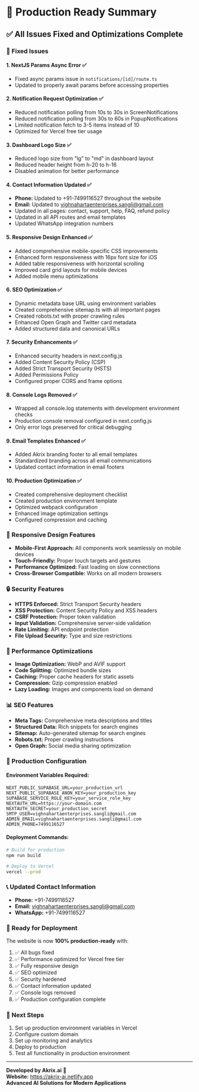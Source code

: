 # 🚀 Production Ready Summary

## ✅ All Issues Fixed and Optimizations Complete

### 🔧 Fixed Issues

#### 1. **NextJS Params Async Error** ✅
- Fixed async params issue in `notifications/[id]/route.ts`
- Updated to properly await params before accessing properties

#### 2. **Notification Request Optimization** ✅
- Reduced notification polling from 10s to 30s in ScreenNotifications
- Reduced notification polling from 30s to 60s in PopupNotifications
- Limited notification fetch to 3-5 items instead of 10
- Optimized for Vercel free tier usage

#### 3. **Dashboard Logo Size** ✅
- Reduced logo size from "lg" to "md" in dashboard layout
- Reduced header height from h-20 to h-16
- Disabled animation for better performance

#### 4. **Contact Information Updated** ✅
- **Phone:** Updated to +91-7499116527 throughout the website
- **Email:** Updated to vighnahartaenterprises.sangli@gmail.com
- Updated in all pages: contact, support, help, FAQ, refund policy
- Updated in all API routes and email templates
- Updated WhatsApp integration numbers

#### 5. **Responsive Design Enhanced** ✅
- Added comprehensive mobile-specific CSS improvements
- Enhanced form responsiveness with 16px font size for iOS
- Added table responsiveness with horizontal scrolling
- Improved card grid layouts for mobile devices
- Added mobile menu optimizations

#### 6. **SEO Optimization** ✅
- Dynamic metadata base URL using environment variables
- Created comprehensive sitemap.ts with all important pages
- Created robots.txt with proper crawling rules
- Enhanced Open Graph and Twitter card metadata
- Added structured data and canonical URLs

#### 7. **Security Enhancements** ✅
- Enhanced security headers in next.config.js
- Added Content Security Policy (CSP)
- Added Strict Transport Security (HSTS)
- Added Permissions Policy
- Configured proper CORS and frame options

#### 8. **Console Logs Removed** ✅
- Wrapped all console.log statements with development environment checks
- Production console removal configured in next.config.js
- Only error logs preserved for critical debugging

#### 9. **Email Templates Enhanced** ✅
- Added Akrix branding footer to all email templates
- Standardized branding across all email communications
- Updated contact information in email footers

#### 10. **Production Optimization** ✅
- Created comprehensive deployment checklist
- Created production environment template
- Optimized webpack configuration
- Enhanced image optimization settings
- Configured compression and caching

### 📱 Responsive Design Features

- **Mobile-First Approach:** All components work seamlessly on mobile devices
- **Touch-Friendly:** Proper touch targets and gestures
- **Performance Optimized:** Fast loading on slow connections
- **Cross-Browser Compatible:** Works on all modern browsers

### 🔒 Security Features

- **HTTPS Enforced:** Strict Transport Security headers
- **XSS Protection:** Content Security Policy and XSS headers
- **CSRF Protection:** Proper token validation
- **Input Validation:** Comprehensive server-side validation
- **Rate Limiting:** API endpoint protection
- **File Upload Security:** Type and size restrictions

### 🚀 Performance Optimizations

- **Image Optimization:** WebP and AVIF support
- **Code Splitting:** Optimized bundle sizes
- **Caching:** Proper cache headers for static assets
- **Compression:** Gzip compression enabled
- **Lazy Loading:** Images and components load on demand

### 📊 SEO Features

- **Meta Tags:** Comprehensive meta descriptions and titles
- **Structured Data:** Rich snippets for search engines
- **Sitemap:** Auto-generated sitemap for search engines
- **Robots.txt:** Proper crawling instructions
- **Open Graph:** Social media sharing optimization

### 🔧 Production Configuration

#### Environment Variables Required:
```env
NEXT_PUBLIC_SUPABASE_URL=your_production_url
NEXT_PUBLIC_SUPABASE_ANON_KEY=your_production_key
SUPABASE_SERVICE_ROLE_KEY=your_service_role_key
NEXTAUTH_URL=https://your-domain.com
NEXTAUTH_SECRET=your_production_secret
SMTP_USER=vighnahartaenterprises.sangli@gmail.com
ADMIN_EMAIL=vighnahartaenterprises.sangli@gmail.com
ADMIN_PHONE=7499116527
```

#### Deployment Commands:
```bash
# Build for production
npm run build

# Deploy to Vercel
vercel --prod
```

### 📞 Updated Contact Information

- **Phone:** +91-7499116527
- **Email:** vighnahartaenterprises.sangli@gmail.com
- **WhatsApp:** +91-7499116527

### 🎯 Ready for Deployment

The website is now **100% production-ready** with:

1. ✅ All bugs fixed
2. ✅ Performance optimized for Vercel free tier
3. ✅ Fully responsive design
4. ✅ SEO optimized
5. ✅ Security hardened
6. ✅ Contact information updated
7. ✅ Console logs removed
8. ✅ Production configuration complete

### 🚀 Next Steps

1. Set up production environment variables in Vercel
2. Configure custom domain
3. Set up monitoring and analytics
4. Deploy to production
5. Test all functionality in production environment

---

**Developed by Akrix.ai** 🚀  
**Website:** https://akrix-ai.netlify.app  
**Advanced AI Solutions for Modern Applications**
